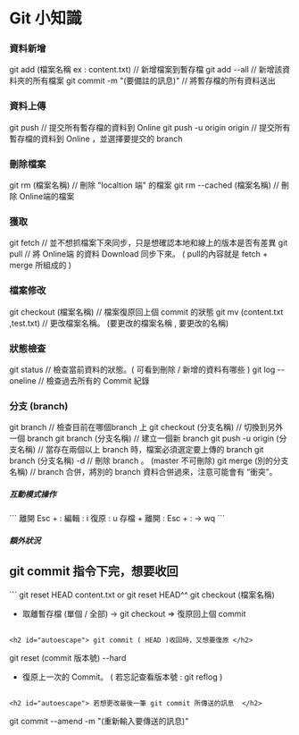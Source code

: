 Git 小知識
==================

<h3 id="autoescape"> 資料新增 </h3>
git add (檔案名稱 ex : content.txt)   // 新增檔案到暫存檔
git add --all                        // 新增該資料夾的所有檔案
git commit -m "(要備註的訊息)"        // 將暫存檔的所有資料送出


<h3 id="autoescape"> 資料上傳 </h3>
git push                              // 提交所有暫存檔的資料到 Online
git push -u origin origin             // 提交所有暫存檔的資料到 Online ，並選擇要提交的 branch


<h3 id="autoescape"> 刪除檔案 </h3>
git rm (檔案名稱)                      // 刪除 "localtion 端" 的檔案
git rm --cached (檔案名稱)             // 刪除 Online端的檔案


<h3 id="autoescape"> 獲取 </h3>
git fetch                             // 並不想抓檔案下來同步，只是想確認本地和線上的版本是否有差異
git pull                              // 將 Online端 的資料 Download 同步下來。   ( pull的內容就是 fetch + merge 所組成的 )


<h3 id="autoescape"> 檔案修改 </h3>
git checkout (檔案名稱)                // 檔案復原回上個 commit 的狀態
git mv (content.txt ,test.txt)        // 更改檔案名稱。 (要更改的檔案名稱 , 要更改的名稱)


<h3 id="autoescape"> 狀態檢查 </h3>
git status                            // 檢查當前資料的狀態。( 可看到刪除 / 新增的資料有哪些 )
git log --oneline                     // 檢查過去所有的 Commit 紀錄


<h3 id="autoescape"> 分支 (branch) </h3>
git branch                            // 檢查目前在哪個branch 上
git checkout (分支名稱)                // 切換到另外一個 branch
git branch (分支名稱)                  // 建立一個新 branch
git push -u origin (分支名稱)          // 當存在兩個以上 branch 時，檔案必須選定要上傳的 branch
git branch (分支名稱) -d               // 刪除 branch 。 (master 不可刪除)
git merge (別的分支名稱)               // branch 合併，將別的 branch 資料合併過來，注意可能會有 “衝突”。


<h5 id="autoescape"> 互動模式操作 </h5>
```
離開 Esc + :
編輯 : i
復原 : u 
存檔 + 離開 : Esc + : -> wq
```


<h5 id="autoescape"> 額外狀況 </h5>

<h2 id="autoescape"> git commit 指令下完，想要收回 </h2>
```
git reset HEAD content.txt  or  git reset HEAD^^
git checkout (檔案名稱)

* 取離暫存檔 (單個 / 全部) -> git checkout => 復原回上個 commit
```

<h2 id="autoescape"> git commit ( HEAD )收回時，又想要復原 </h2>
```
git reset (commit 版本號) --hard
* 復原上一次的 Commit。  ( 若忘記查看版本號 : git reflog )
```
 
<h2 id="autoescape"> 若想更改最後一筆 git commit 所傳送的訊息  </h2>
```
git commit --amend -m "(重新輸入要傳送的訊息)"
```
  
